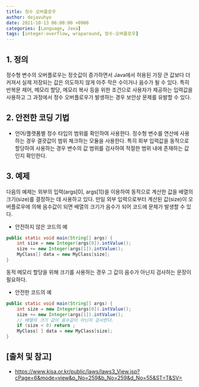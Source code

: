 ```yaml
---
title: 정수 오버플로우
author: dejavuhyo
date: 2021-10-13 06:00:00 +0900
categories: [Language, Java]
tags: [integer-overflow, wraparound, 정수-오버플로우]
---
```


## 1. 정의
정수형 변수의 오버플로우는 정숫값이 증가하면서 Java에서 허용된 가장 큰 값보다 더 커져서 실제 저장되는 값은 의도하지 않게 아주 작은 수이거나 음수가 될 수 있다. 특히 반복문 제어, 메모리 할당, 메모리 복사 등을 위한 조건으로 사용자가 제공하는 입력값을 사용하고 그 과정에서 정수 오버플로우가 발생하는 경우 보안상 문제를 유발할 수 있다.

## 2. 안전한 코딩 기법

* 언어/플랫폼별 정수 타입의 범위를 확인하여 사용한다. 정수형 변수를 연산에 사용하는 경우 결괏값이 범위 체크하는 모듈을 사용한다. 특히 회부 입력값을 동적으로 할당하여 사용하는 경우 변수의 값 범위를 검사하여 적절한 범위 내에 존재하는 값인지 확인한다.

## 3. 예제
다음의 예제는 외부의 입력(args[0], args[1])을 이용하여 동적으로 계산한 값을 배열의 크기(size)를 결정하는 데 사용하고 있다. 만일 외부 입력으로부터 계산된 값(size)이 오버플로우에 의해 음수값이 되면 배열의 크기가 음수가 되어 코드에 문체가 발생할 수 있다.

* 안전하지 않은 코드의 예

```java
public static void main(String[] args) {
    int size = new Integer(args[0]).intValue();
    size += new Integer(args[1]).intValue();
    MyClass[] data = new MyClass[size];
}
```

동적 메모리 할당을 위해 크기를 사용하는 경우 그 값이 음수가 아닌지 검사하는 문장이 필요하다.

* 안전한 코드의 예

```java
public static void main(String[] args) {
    int size = new Integer(args[0]).intValue();
    size += new Integer(args[1]).intValue();
    // 배열의 크기 값이 음수값이 아닌지 검사한다.
    if (size < 0) return ;
    MyClass[ ] data = new MyClass[size];
}
```

## [출처 및 참고]
* <https://www.kisa.or.kr/public/laws/laws3_View.jsp?cPage=6&mode=view&p_No=259&b_No=259&d_No=55&ST=T&SV=>
